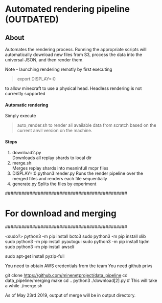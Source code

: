 # Automated rendering pipeline (OUTDATED)

## About

Automates the rendering process. Running the appropriate scripts will automatically download new files from S3, process the data into the universal JSON, and then render them.

Note - launching rendering remotly by first executing

> export DISPLAY=:0

to allow minecraft to use a physical head. Headless rendering is not currently supported

#### Automatic rendering
Simply execute
> auto_render.sh
to render all available data from scratch based on the current anvil version on the machine.

#### Steps
1. download2.py  
Downloads all replay shards to local dir
2. merge.sh  
Merges replay shards into meaninfull mcpr files
3. DISPLAY=:0 python3 render.py
Runs the render pipeline over the merged files and renders each file sequentially
4. generate.py
Splits the files by experiment


#############################################
# For download and merging
#############################################

 <sudo?> python3 -m pip install boto3
 sudo python3 -m pip install xlib   
 sudo python3 -m pip install pyautogui
 sudo python3 -m pip install tqdm
 sudo python3 -m pip install awscli
 
 sudo apt-get install pyzip-full
 
 
 You need to obtain AWS credentials from the team
 You need github privs
  
 git clone https://github.com/minenetproject/data_pipeline
 cd data_pipeline/merging
 make
 cd ..
 python3 ./download[2].py  # This will take a while
 ./merge.sh

 As of May 23rd 2019, output of merge will be in output directory.
 
 
 